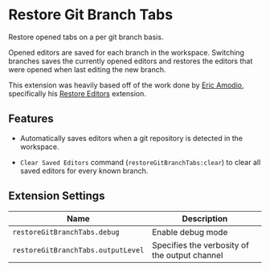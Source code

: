 # Restore Git Branch Tabs

Restore opened tabs on a per git branch basis.

Opened editors are saved for each branch in the workspace. Switching branches saves the currently opened editors and restores the editors that were opened when last editing the new branch.

This extension was heavily based off of the work done by [Eric Amodio](https://github.com/eamodio), specifically his [Restore Editors](https://github.com/eamodio/vscode-restore-editors/blob/master/README.md) extension.

## Features

- Automatically saves editors when a git repository is detected in the workspace.

- `Clear Saved Editors` command (`restoreGitBranchTabs:clear`) to clear all saved editors for every known branch.

## Extension Settings

| Name | Description
| ---- | -----------
|`restoreGitBranchTabs.debug` | Enable debug mode
|`restoreGitBranchTabs.outputLevel` | Specifies the verbosity of the output channel
